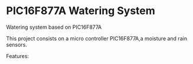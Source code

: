 # PIC16F877A Watering System
Watering system based on PIC16F877A

This project consists on a micro controller PIC16F877A,a moisture and rain sensors.

Features:

